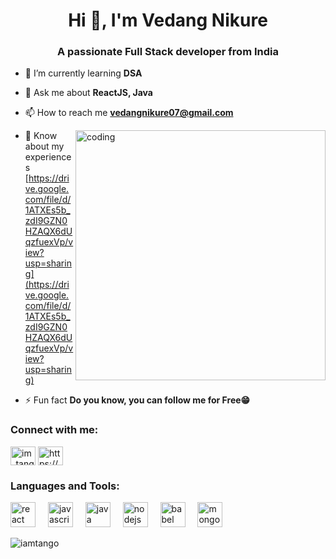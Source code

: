 <h1 align="center">Hi 👋, I'm Vedang Nikure</h1>
<h3 align="center">A passionate Full Stack developer from India</h3>

- 🌱 I’m currently learning **DSA**

- 💬 Ask me about **ReactJS, Java**

- 📫 How to reach me **vedangnikure07@gmail.com**

<img align="right" alt="coding" width="400" src="https://user-images.githubusercontent.com/55389276/140866485-8fb1c876-9a8f-4d6a-98dc-08c4981eaf70.gif">

- 📄 Know about my experiences [https://drive.google.com/file/d/1ATXEs5b_zdI9GZN0HZAQX6dUqzfuexVp/view?usp=sharing](https://drive.google.com/file/d/1ATXEs5b_zdI9GZN0HZAQX6dUqzfuexVp/view?usp=sharing)

- ⚡ Fun fact **Do you know, you can follow me for Free😁**

<h3 align="left">Connect with me:</h3>
<p align="left">
<a href="https://twitter.com/im_tango_13" target="blank"><img align="center" src="https://raw.githubusercontent.com/rahuldkjain/github-profile-readme-generator/master/src/images/icons/Social/twitter.svg" alt="im_tango_13" height="30" width="40" /></a>
<a href="https://linkedin.com/in/https://www.linkedin.com/in/vedang-nikure" target="blank"><img align="center" src="https://raw.githubusercontent.com/rahuldkjain/github-profile-readme-generator/master/src/images/icons/Social/linked-in-alt.svg" alt="https://www.linkedin.com/in/vedang-nikure" height="30" width="40" /></a>
</p>

<h3 align="left">Languages and Tools:</h3>
<p align="left">  <img src="https://cdn.jsdelivr.net/gh/devicons/devicon/icons/react/react-original.svg" height="40" alt="react logo"  />
  <img width="12" />
  <img src="https://cdn.jsdelivr.net/gh/devicons/devicon/icons/javascript/javascript-original.svg" height="40" alt="javascript logo"  />
  <img width="12" />
  <img src="https://cdn.jsdelivr.net/gh/devicons/devicon/icons/java/java-original.svg" height="40" alt="java logo"  />
  <img width="12" />
  <img src="https://cdn.jsdelivr.net/gh/devicons/devicon/icons/nodejs/nodejs-original.svg" height="40" alt="nodejs logo"  />
  <img width="12" />
  <img src="https://cdn.jsdelivr.net/gh/devicons/devicon/icons/babel/babel-original.svg" height="40" alt="babel logo"  />
  <img width="12" />
  <img src="https://cdn.jsdelivr.net/gh/devicons/devicon/icons/mongodb/mongodb-original.svg" height="40" alt="mongodb logo"  /> </p>

<p><img align="center" src="https://github-readme-stats.vercel.app/api/top-langs?username=iamtango&show_icons=true&locale=en&layout=compact" alt="iamtango" /></p>

